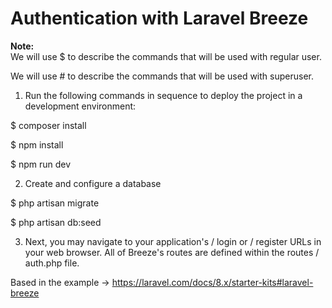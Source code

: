 <h1>Authentication with Laravel Breeze</h1>

<b>Note:</b>
<br />
We will use $ to describe the commands that will be used with regular user.

We will use # to describe the commands that will be used with superuser.

1) Run the following commands in sequence to deploy the project in a development environment:

$ composer install

$ npm install

$ npm run dev

2) Create and configure a database

$ php artisan migrate

$ php artisan db:seed

3) Next, you may navigate to your application's / login or / register URLs in your
web browser. All of Breeze's routes are defined within the routes / auth.php
file.

Based in the example -> https://laravel.com/docs/8.x/starter-kits#laravel-breeze